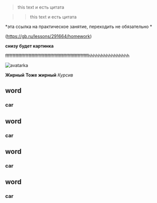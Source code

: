 >this text и есть цитата

>>this text и есть цитата

*эта ссылка на практическое занятие, переходить не обязательно *

(https://gb.ru/lessons/291664/homework)


**снизу будет картинка**

fffffffffffffffffffffffffffffffffffffffffffffffffffffffffhhhhhhhhhhhhhhhh

![avatarka](https://auctions.c.yimg.jp/images.auctions.yahoo.co.jp/image/dr000/auc0510/users/61b9fb41fab22e8dd0e5441cc2acb80024595b55/i-img1000x583-1571896667pmalh61227.jpg)

__Жирный__
**Тоже жирный**
*Курсив*

## word
### car
## word
### car
## word
### car
## word
### car
